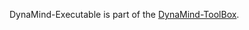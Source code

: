 DynaMind-Executable is part of the [DynaMind-ToolBox](https://github.com/iut-ibk/DynaMind-ToolBox). 


